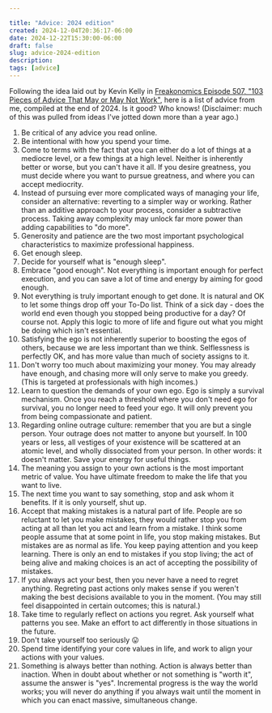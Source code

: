 ```yaml
---

title: "Advice: 2024 edition"
created: 2024-12-04T20:36:17-06:00
date: 2024-12-22T15:30:00-06:00
draft: false
slug: advice-2024-edition
description: 
tags: [advice]
---
```


Following the idea laid out by Kevin Kelly in [Freakonomics Episode 507, "103 Pieces of Advice That May or May Not Work"](https://freakonomics.com/podcast/103-pieces-of-advice-that-may-or-may-not-work/), here is a list of advice from me, compiled at the end of 2024. Is it good? Who knows! (Disclaimer: much of this was pulled from ideas I've jotted down more than a year ago.)

1. Be critical of any advice you read online.
2. Be intentional with how you spend your time.
3. Come to terms with the fact that you can either do a lot of things at a mediocre level, or a few things at a high level. Neither is inherently better or worse, but you can't have it all. If you desire greatness, you must decide where you want to pursue greatness, and where you can accept mediocrity.
4. Instead of pursuing ever more complicated ways of managing your life, consider an alternative: reverting to a simpler way or working. Rather than an additive approach to your process, consider a subtractive process. Taking away complexity may unlock far more power than adding capabilities to "do more".
5. Generosity and patience are the two most important psychological characteristics to maximize professional happiness.
6. Get enough sleep.
7. Decide for yourself what is "enough sleep".
8. Embrace "good enough". Not everything is important enough for perfect execution, and you can save a lot of time and energy by aiming for good enough.
9. Not everything is truly important enough to get done. It is natural and OK to let some things drop off your To-Do list. Think of a sick day - does the world end even though you stopped being productive for a day? Of course not. Apply this logic to more of life and figure out what you might be doing which isn't essential.
10. Satisfying the ego is not inherently superior to boosting the egos of others, because we are less important than we think. Selflessness is perfectly OK, and has more value than much of society assigns to it.
11. Don't worry too much about maximizing your money. You may already have enough, and chasing more will only serve to make you greedy. (This is targeted at professionals with high incomes.)
12. Learn to question the demands of your own ego. Ego is simply a survival mechanism. Once you reach a threshold where you don't need ego for survival, you no longer need to feed your ego. It will only prevent you from being compassionate and patient.
13. Regarding online outrage culture: remember that you are but a single person. Your outrage does not matter to anyone but yourself. In 100 years or less, all vestiges of your existence will be scattered at an atomic level, and wholly dissociated from your person. In other words: it doesn't matter. Save your energy for useful things.
14. The meaning you assign to your own actions is the most important metric of value. You have ultimate freedom to make the life that you want to live.
15. The next time you want to say something, stop and ask whom it benefits. If it is only yourself, shut up.
16. Accept that making mistakes is a natural part of life. People are so reluctant to let you make mistakes, they would rather stop you from acting at all than let you act and learn from a mistake. I think some people assume that at some point in life, you stop making mistakes. But mistakes are as normal as life. You keep paying attention and you keep learning. There is only an end to mistakes if you stop living; the act of being alive and making choices is an act of accepting the possibility of mistakes.
17. If you always act your best, then you never have a need to regret anything. Regreting past actions only makes sense if you weren't making the best decisions available to you in the moment. (You may still feel disappointed in certain outcomes; this is natural.)
18. Take time to regularly reflect on actions you regret. Ask yourself what patterns you see. Make an effort to act differently in those situations in the future.
19. Don't take yourself too seriously 😛
20. Spend time identifying your core values in life, and work to align your actions with your values.
21. Something is always better than nothing. Action is always better than inaction. When in doubt about whether or not something is "worth it", assume the answer is "yes". Incremental progress is the way the world works; you will never do anything if you always wait until the moment in which you can enact massive, simultaneous change.
